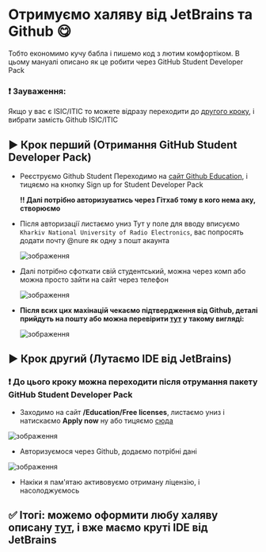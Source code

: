 # Отримуємо халяву від JetBrains та Github 😋

Тобто економимо кучу бабла і пишемо код з лютим комфортіком. В цьому мануалі описано як це робити через GitHub Student Developer Pack
### ❗ Зауваження:
Якщо у вас є ISIC/ITIC то можете відразу переходити до [другого кроку](https://github.com/Twenty013/for-PZPI-24-5?tab=readme-ov-file#%D0%BA%D1%80%D0%BE%D0%BA-%D0%B4%D1%80%D1%83%D0%B3%D0%B8%D0%B9-%D0%BB%D1%83%D1%82%D0%B0%D1%94%D0%BC%D0%BE-ide-%D0%B2%D1%96%D0%B4-jetbrains), і вибрати замість Github ISIC/ITIC


## ▶ Крок перший (Отримання GitHub Student Developer Pack)
- Реєструємо Github Student 
  Переходимо на [сайт Github Education](https://education.github.com/pack), і тицяємо на кнопку Sign up for Student Developer Pack
  
  **!! Далі потрібно авторизуватись через Гітхаб тому в кого нема аку, створюємо**
- Після авторизації листаємо униз
  Тут у поле для вводу вписуємо `Kharkiv National University of Radio Electronics`, вас попросять додати почту @nure як одну з пошт акаунта
  
  ![зображення](https://github.com/user-attachments/assets/67c483c7-cb27-46c8-882f-87f1fc4daf58)

- Далі потрібно сфоткати свій студентський, можна через комп або можна просто зайти на сайт через телефон

  ![зображення](https://github.com/user-attachments/assets/ed9d77f1-d8b1-4439-ae62-714c49a78534)

- **Після всих цих махінацій чекаємо підтвердження від Github, деталі прийдуть на пошту або можна перевірити [тут](https://education.github.com/discount_requests/application) у такому вигляді:** 

  ![зображення](https://github.com/user-attachments/assets/178e2743-c485-434a-bcbe-21c7b5c9af7c)

## ▶ Крок другий (Лутаємо IDE від JetBrains)
### ❗ До цього кроку можна переходити після отрумання пакету GitHub Student Developer Pack
  - Заходимо на сайт **/Education/Free licenses**, листаємо униз і натискаємо **Apply now** ну або тицяємо [сюда](https://www.jetbrains.com/shop/eform/students)

  ![зображення](https://github.com/user-attachments/assets/a86ec1c2-8e2b-49ad-821e-83eba550bc81)

 - Авторизуємося через Github, додаємо потрібні дані

  ![зображення](https://github.com/user-attachments/assets/dc154cb9-f5f6-4bab-87bf-99c2835cf741)

- Накіки я пам'ятаю активовуємо отриману ліцензію, і насолоджуємось



## ✅ Ітогі: можемо оформити любу халяву описану [тут](https://education.github.com/pack), і вже маємо круті IDE від JetBrains 





